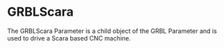 # GRBLScara

The GRBLScara Parameter is a child object of the GRBL Parameter and is used to drive a Scara based CNC machine.